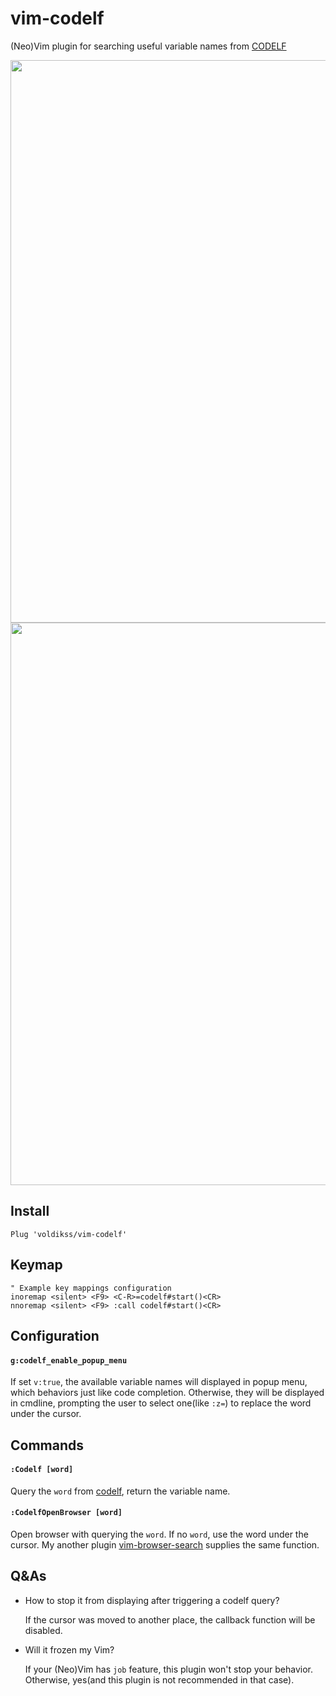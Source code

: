# vim-codelf

(Neo)Vim plugin for searching useful variable names from [CODELF](https://github.com/unbug/codelf)

<div align="center">
	<img src="https://user-images.githubusercontent.com/20282795/71583991-a2acda00-2b4b-11ea-99aa-097762e92383.gif" width=900>
</div>
<div align="center">
	<img src="https://user-images.githubusercontent.com/20282795/71583992-a2acda00-2b4b-11ea-8f72-1d0068b020ff.gif" width=900>
</div>

## Install

```vim
Plug 'voldikss/vim-codelf'
```

## Keymap

```vim
" Example key mappings configuration
inoremap <silent> <F9> <C-R>=codelf#start()<CR>
nnoremap <silent> <F9> :call codelf#start()<CR>
```

## Configuration

#### `g:codelf_enable_popup_menu`

If set `v:true`, the available variable names will displayed in popup menu, which behaviors just like code completion.
Otherwise, they will be displayed in cmdline, prompting the user to select one(like `:z=`) to replace the word under the cursor.

## Commands

#### `:Codelf [word]`

Query the `word` from [codelf](https://github.com/unbug/codelf), return the variable name.

#### `:CodelfOpenBrowser [word]`

Open browser with querying the `word`. If no `word`, use the word under the cursor. My another plugin [vim-browser-search](https://github.com/voldikss/vim-browser-search) supplies the same function.

## Q&As

- How to stop it from displaying after triggering a codelf query?

  If the cursor was moved to another place, the callback function will be disabled.

- Will it frozen my Vim?

  If your (Neo)Vim has `job` feature, this plugin won't stop your behavior. Otherwise, yes(and this plugin is not recommended in that case).
